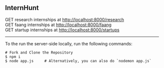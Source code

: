 ## InternHunt

GET research internships at [http://localhost:8000/research](http://localhost:8000/research)    
GET faang internships at [http://localhost:8000/faang](http://localhost:8000/faang)   
GET startup internships at [http://localhost:8000/startups](http://localhost:8000/startups)   

---
To the run the server-side locally, run the following commands:  
```
# Fork and Clone the Repository
$ npm i
$ node app.js     # Alternatively, you can also do `nodemon app.js`
```
